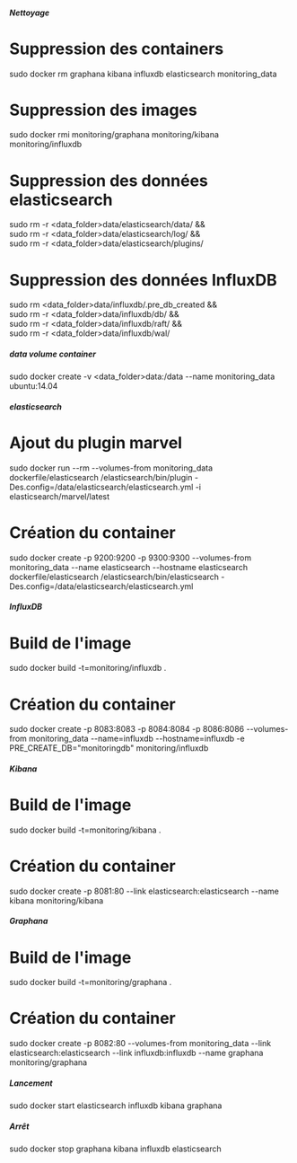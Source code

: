 ##### Nettoyage
# Suppression des containers
sudo docker rm graphana kibana influxdb elasticsearch monitoring_data
# Suppression des images
sudo docker rmi monitoring/graphana monitoring/kibana monitoring/influxdb
# Suppression des données elasticsearch
sudo rm -r <data_folder>data/elasticsearch/data/ && \
sudo rm -r <data_folder>data/elasticsearch/log/ && \
sudo rm -r <data_folder>data/elasticsearch/plugins/
# Suppression des données InfluxDB
sudo rm <data_folder>data/influxdb/.pre_db_created && \
sudo rm -r <data_folder>data/influxdb/db/ && \
sudo rm -r <data_folder>data/influxdb/raft/ && \
sudo rm -r <data_folder>data/influxdb/wal/

##### data volume container
sudo docker create -v <data_folder>data:/data --name monitoring_data ubuntu:14.04

##### elasticsearch
# Ajout du plugin marvel
sudo docker run --rm --volumes-from monitoring_data dockerfile/elasticsearch /elasticsearch/bin/plugin -Des.config=/data/elasticsearch/elasticsearch.yml -i elasticsearch/marvel/latest
# Création du container
sudo docker create -p 9200:9200 -p 9300:9300 --volumes-from monitoring_data --name elasticsearch --hostname elasticsearch dockerfile/elasticsearch /elasticsearch/bin/elasticsearch -Des.config=/data/elasticsearch/elasticsearch.yml

##### InfluxDB
# Build de l'image
sudo docker build -t=monitoring/influxdb .
# Création du container
sudo docker create -p 8083:8083 -p 8084:8084 -p 8086:8086 --volumes-from monitoring_data --name=influxdb --hostname=influxdb -e PRE_CREATE_DB="monitoringdb" monitoring/influxdb

##### Kibana
# Build de l'image
sudo docker build -t=monitoring/kibana .
# Création du container
sudo docker create -p 8081:80 --link elasticsearch:elasticsearch --name kibana monitoring/kibana

##### Graphana
# Build de l'image
sudo docker build -t=monitoring/graphana .
# Création du container
sudo docker create -p 8082:80 --volumes-from monitoring_data --link elasticsearch:elasticsearch --link influxdb:influxdb --name graphana monitoring/graphana

##### Lancement
sudo docker start elasticsearch influxdb kibana graphana

##### Arrêt
sudo docker stop graphana kibana influxdb elasticsearch
